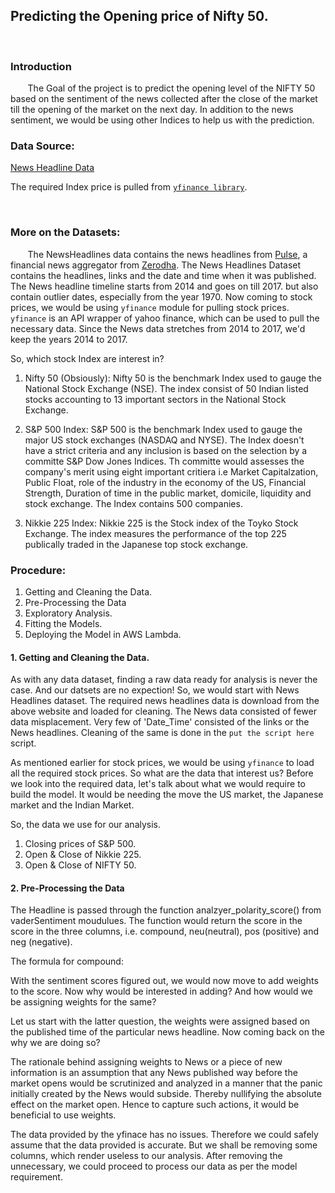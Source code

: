 ## Predicting the Opening price of Nifty 50.

<p>&nbsp;</p>

### Introduction

&nbsp;&nbsp;&nbsp;&nbsp;&nbsp;&nbsp;  The Goal of the project is to predict the opening level of the NIFTY 50 based on the sentiment of the news collected after the close of the market till the opening of the market on the next day. In addition to the news sentiment, we would be using other Indices to help us with the prediction.



### Data Source: 

[News Headline Data](https://pulse.zerodha.com/pulse-news-dump.zip) 

The required Index price is pulled from [`yfinance library`](https://pypi.org/project/yfinance/).


<p>&nbsp;</p>
	
### More on the Datasets:
	
&nbsp;&nbsp;&nbsp;&nbsp;&nbsp;&nbsp; The NewsHeadlines data contains the news headlines from [Pulse](https://pulse.zerodha.com/), a financial news aggregator from [Zerodha](https://zerodha.com/).  The News Headlines Dataset contains the headlines, links and the date and time when it was published. The News headline timeline starts from 2014 and goes on till 2017. but also contain outlier dates, especially from the year 1970. Now coming to stock prices, we would be using `yfinance` module for pulling stock prices. `yfinance` is an API wrapper of yahoo finance, which can be used to pull the necessary data. Since the News data stretches from 2014 to 2017, we'd keep the years 2014 to 2017. 

So, which stock Index are interest in?
1. Nifty 50 (Obsiously):
	Nifty 50 is the benchmark Index used to gauge the National Stock Exchange (NSE). The index consist of 50 Indian listed stocks accounting to 13 important sectors in the National Stock Exchange.  

2. S&P 500 Index:
	S&P 500 is the benchmark Index used to gauge the major US stock exchanges (NASDAQ and NYSE). The Index doesn't have a strict criteria and any inclusion is based on the selection by a committe  S&P Dow Jones Indices. Th committe would assesses the company's merit using eight important critiera i.e Market Capitalzation, Public Float, role of the industry in the economy of the US, Financial Strength, Duration of time in the public market, domicile, liquidity and stock exchange. The Index contains 500 companies. 
	
3. Nikkie 225 Index:
	Nikkie 225 is the Stock index of the Toyko Stock Exchange. The index measures the performance of the top 225 publically traded in the Japanese top stock exchange. 

### Procedure:

1) Getting and Cleaning the Data.
2) Pre-Processing the Data
3) Exploratory Analysis.
4) Fitting the Models.
5) Deploying the Model in AWS Lambda. 

#### 1. Getting and Cleaning the Data.

As with any data dataset, finding a raw data ready for analysis is never the case. And our datsets are no expection! So, we would start with News Headlines dataset. The required news headlines data is download from the above website and loaded for cleaning. The News data consisted of fewer data misplacement. Very few of 'Date_Time' consisted of the links or the News headlines. Cleaning of the same is done in the `put the script here` script. 

As mentioned earlier for stock prices, we would be using `yfinance` to load all the required stock prices. So what are the data that interest us?
Before we look into the required data, let's talk about what we would require to build the model. It would be needing the move the US market, the Japanese market and the Indian Market.

So, the data we use for our analysis. 

1.  Closing prices of S&P 500.
2.  Open & Close of Nikkie 225.
3.  Open & Close of NIFTY 50.

#### 2. Pre-Processing the Data

The Headline is passed through the function analzyer_polarity_score() from vaderSentiment moudulues. <put what does it do> The function would return the score in the score in the three columns, i.e. compound, neu(neutral), pos (positive) and neg (negative). 

The formula for compound:



With the sentiment scores figured out, we would now move to add weights to the score. Now why would be interested in adding? And how would we be assigning weights for the same?

Let us start with the latter question, the weights were assigned based on the published time of the particular news headline. Now coming back on the why we are doing so?
	
The rationale behind assigning weights to News or a piece of new information is an assumption that any News published way before the market opens would be scrutinized and analyzed in a manner that the panic initially created by the News would subside. Thereby nullifying the absolute effect on the market open. Hence to capture such actions, it would be beneficial to use weights.  


The data provided by the yfinace has no issues. Therefore we could safely assume that the data provided is accurate. But we shall be removing some columns, which render useless to our analysis. After removing the unnecessary, we could proceed to process our data as per the model requirement.






